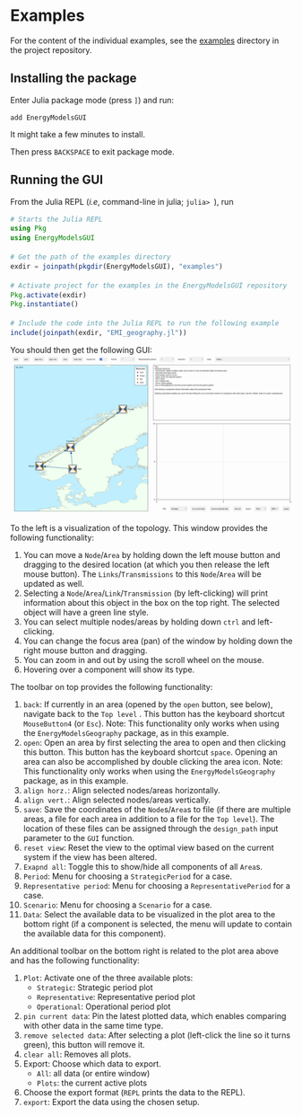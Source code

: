 # Examples

For the content of the individual examples, see the [examples](https://github.com/EnergyModelsX/EnergyModelsGUI.jl/tree/main/examples) directory in the project repository.

## Installing the package

Enter Julia package mode (press `]`) and run:
```pkg
add EnergyModelsGUI
```

It might take a few minutes to install.

Then press `BACKSPACE` to exit package mode.

## Running the GUI

From the Julia REPL (*i.e*, command-line in julia; `julia> `), run

```julia
# Starts the Julia REPL
using Pkg
using EnergyModelsGUI

# Get the path of the examples directory
exdir = joinpath(pkgdir(EnergyModelsGUI), "examples")

# Activate project for the examples in the EnergyModelsGUI repository
Pkg.activate(exdir)
Pkg.instantiate()

# Include the code into the Julia REPL to run the following example
include(joinpath(exdir, "EMI_geography.jl"))
```

You should then get the following GUI:
![Example image for GUI](../figures/example.png)

To the left is a visualization of the topology. This window provides the following functionality:

1. You can move a `Node`/`Area` by holding down the left mouse button and dragging to the desired location (at which you then release the left mouse button). The `Links`/`Transmissions` to this `Node`/`Area` will be updated as well.
2. Selecting a `Node`/`Area`/`Link`/`Transmission` (by left-clicking) will print information about this object in the box on the top right. The selected object will have a green line style.
3. You can select multiple nodes/areas by holding down `ctrl` and left-clicking.
4. You can change the focus area (pan) of the window by holding down the right mouse button and dragging.
5. You can zoom in and out by using the scroll wheel on the mouse.
6. Hovering over a component will show its type.

The toolbar on top provides the following functionality:

1. `back`:  If currently in an area (opened by the `open` button, see below), navigate back to the `Top level` . This button has the keyboard shortcut `MouseButton4` (or `Esc`). Note: This functionality only works when using the `EnergyModelsGeography` package, as in this example.
2. `open`: Open an area by first selecting the area to open and then clicking this button. This button has the keyboard shortcut `space`. Opening an area can also be accomplished by double clicking the area icon. Note: This functionality only works when using the `EnergyModelsGeography` package, as in this example.
3. `align horz.`: Align selected nodes/areas horizontally.
4. `align vert.`: Align selected nodes/areas vertically.
5. `save`: Save the coordinates of the `Node`s/`Area`s to file (if there are multiple areas, a file for each area in addition to a file for the `Top level`). The location of these files can be assigned through the `design_path` input parameter to the `GUI` function.
6. `reset view`: Reset the view to the optimal view based on the current system if the view has been altered.
7. `Exapnd all`: Toggle this to show/hide all components of all `Area`s.
8. `Period`: Menu for choosing a `StrategicPeriod` for a case.
9. `Representative period`: Menu for choosing a `RepresentativePeriod` for a case.
10. `Scenario`: Menu for choosing a `Scenario` for a case. 
11. `Data`: Select the available data to be visualized in the plot area to the bottom right (if a component is selected, the menu will update to contain the available data for this component).

An additional toolbar on the bottom right is related to the plot area above and has the following functionality:

1. `Plot`: Activate one of the three available plots:
    - `Strategic`: Strategic period plot
    - `Representative`: Representative period plot
    - `Operational`: Operational period plot
2. `pin current data`: Pin the latest plotted data, which enables comparing with other data in the same time type.
3. `remove selected data`: After selecting a plot (left-click the line so it turns green), this button will remove it.
4. `clear all`: Removes all plots.
5. Export: Choose which data to export.
    - `All`: all data (or entire window)
    - `Plots`: the current active plots
6. Choose the export format (`REPL` prints the data to the REPL).
7. `export`: Export the data using the chosen setup.

